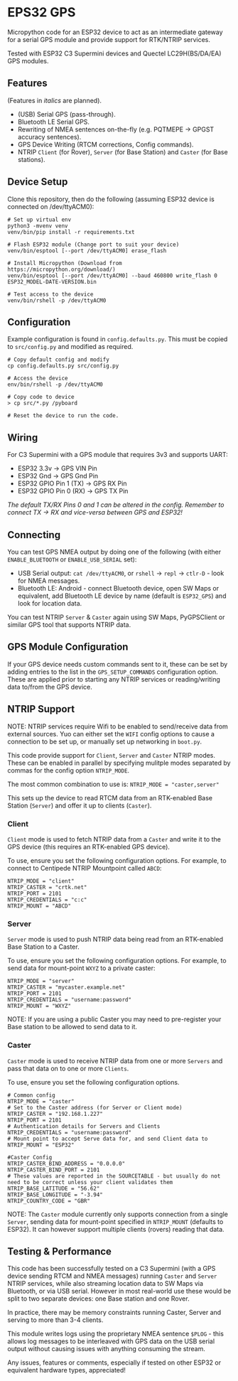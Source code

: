 # EPS32 GPS

Micropython code for an ESP32 device to act as an intermediate gateway for a serial GPS module and provide support for RTK/NTRIP services.

Tested with ESP32 C3 Supermini devices and Quectel LC29H(BS/DA/EA) GPS modules.

## Features

(Features in _italics_ are planned).

* (USB) Serial GPS (pass-through).
* Bluetooth LE Serial GPS.
* Rewriting of NMEA sentences on-the-fly (e.g. PQTMEPE -> GPGST accuracy sentences).
* GPS Device Writing (RTCM corrections, Config commands).
* NTRIP `Client` (for Rover), `Server` (for Base Station) and `Caster` (for Base stations).

## Device Setup

Clone this repository, then do the following (assuming ESP32 device is connected on /dev/ttyACM0):

```
# Set up virtual env
python3 -mvenv venv
venv/bin/pip install -r requirements.txt

# Flash ESP32 module (Change port to suit your device)
venv/bin/esptool [--port /dev/ttyACM0] erase_flash

# Install Micropython (Download from https://micropython.org/download/)
venv/bin/esptool [--port /dev/ttyACM0] --baud 460800 write_flash 0 ESP32_MODEL-DATE-VERSION.bin

# Test access to the device
venv/bin/rshell -p /dev/ttyACM0
```

## Configuration

Example configuration is found in `config.defaults.py`. This must be copied to `src/config.py` and modified as required.

```
# Copy default config and modify
cp config.defaults.py src/config.py

# Access the device
env/bin/rshell -p /dev/ttyACM0

# Copy code to device
> cp src/*.py /pyboard

# Reset the device to run the code.
```

## Wiring

For C3 Supermini with a GPS module that requires 3v3 and supports UART:

* ESP32 3.3v -> GPS VIN Pin
* ESP32 Gnd -> GPS Gnd Pin
* ESP32 GPIO Pin 1 (TX) -> GPS RX Pin
* ESP32 GPIO Pin 0 (RX) -> GPS TX Pin

_The default TX/RX Pins 0 and 1 can be altered in the config. Remember to connect TX -> RX and vice-versa between GPS and ESP32!_

## Connecting

You can test GPS NMEA output by doing one of the following (with either `ENABLE_BLUETOOTH` or `ENABLE_USB_SERIAL` set):

* USB Serial output: `cat /dev/ttyACM0`, or `rshell` -> `repl` -> `ctlr-D` - look for NMEA messages.
* Bluetooth LE: Android - connect Bluetooth device, open SW Maps or equivalent, add Bluetooth LE device by name (default is `ESP32_GPS`) and look for location data.

You can test NTRIP `Server` & `Caster` again using SW Maps, PyGPSClient or similar GPS tool that supports NTRIP data.

## GPS Module Configuration

If your GPS device needs custom commands sent to it, these can be set by adding entries to the list in the `GPS_SETUP_COMMANDS` configuration option. These are applied prior to starting any NTRIP services or reading/writing data to/from the GPS device.

## NTRIP Support

NOTE: NTRIP services require Wifi to be enabled to send/receive data from external sources. Yuo can either set the `WIFI` config options to cause a connection to be set up, or manually set up networking in `boot.py`.

This code provide support for `Client`, `Server` and `Caster` NTRIP modes. These can be enabled in parallel by specifying mulitple modes separated by commas for the config option `NTRIP_MODE`.

The most common combination to use is: `NTRIP_MODE = "caster,server"`

This sets up the device to read RTCM data from an RTK-enabled Base Station (`Server`) and offer it up to clients (`Caster`).

### Client

`Client` mode is used to fetch NTRIP data from a `Caster` and write it to the GPS device (this requires an RTK-enabled GPS device).

To use, ensure you set the following configuration options. For example, to connect to Centipede NTRIP Mountpoint called `ABCD`:

```
NTRIP_MODE = "client"
NTRIP_CASTER = "crtk.net"
NTRIP_PORT = 2101
NTRIP_CREDENTIALS = "c:c"
NTRIP_MOUNT = "ABCD"
```

### Server

`Server` mode is used to push NTRIP data being read from an RTK-enabled Base Station to a Caster.

To use, ensure you set the following configuration options. For example, to send data for mount-point `WXYZ` to a private caster:

```
NTRIP_MODE = "server"
NTRIP_CASTER = "mycaster.example.net"
NTRIP_PORT = 2101
NTRIP_CREDENTIALS = "username:password"
NTRIP_MOUNT = "WXYZ"
```

NOTE: If you are using a public Caster you may need to pre-register your Base station to be allowed to send data to it.

### Caster

`Caster` mode is used to receive NTRIP data from one or more `Servers` and pass that data on to one or more `Clients`.

To use, ensure you set the following configuration options.

```
# Common config
NTRIP_MODE = "caster"
# Set to the Caster address (for Server or Client mode)
NTRIP_CASTER = "192.168.1.227"
NTRIP_PORT = 2101
# Authentication details for Servers and Clients
NTRIP_CREDENTIALS = "username:password"
# Mount point to accept Serve data for, and send Client data to
NTRIP_MOUNT = "ESP32"

#Caster Config
NTRIP_CASTER_BIND_ADDRESS = "0.0.0.0"
NTRIP_CASTER_BIND_PORT = 2101
# These values are reported in the SOURCETABLE - but usually do not need to be correct unless your client validates them
NTRIP_BASE_LATITUDE = "56.62"
NTRIP_BASE_LONGITUDE = "-3.94"
NTRIP_COUNTRY_CODE = "GBR"
```

NOTE: The `Caster` module currently only supports connection from a single `Server`, sending data for mount-point specified in `NTRIP_MOUNT` (defaults to ESP32). It can however support multiple clients (rovers) reading that data.

## Testing & Performance

This code has been successfully tested on a C3 Supermini (with a GPS device sending RTCM and NMEA messages) running `Caster` and `Server` NTRIP services, while also streaming location data to SW Maps via Bluetooth, or via USB serial. However in most real-world use these would be split to two separate devices: one Base station and one Rover.

In practice, there may be memory constraints running Caster, Server and serving to more than 3-4 clients.

This module writes logs using the proprietary NMEA sentence `$PLOG` - this allows log messages to be interleaved with GPS data on the USB serial output without causing issues with anything consuming the stream.

Any issues, features or comments, especially if tested on other ESP32 or equivalent hardware types, appreciated!
